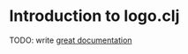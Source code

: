 # Introduction to logo.clj

TODO: write [great documentation](http://jacobian.org/writing/great-documentation/what-to-write/)
